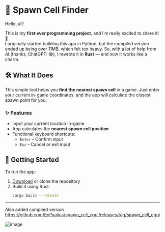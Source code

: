 # 🧭 Spawn Cell Finder

Hello, all!

This is my **first ever programming project**, and I’m really excited to share it! 🚀  
I originally started building this app in Python, but the compiled version ended up being over 11MB, which felt too heavy. So, with a lot of help from AI (thanks, ChatGPT! 😄), I rewrote it in **Rust** — and now it works like a charm.

## 🛠 What It Does

This simple tool helps you **find the nearest spawn cell** in a game. Just enter your current in-game coordinates, and the app will calculate the closest spawn point for you.

### ✨ Features

- Input your current location in-game
- App calculates the **nearest spawn cell position**
- Functional keyboard shortcuts:
  - `Enter` – Confirm input
  - `Esc` – Cancel or exit input

## 🚀 Getting Started

To run the app:

1. [Download](#) or clone the repository
2. Build it using Rust:
   ```bash
   cargo build --release
________________________________________
Also added compiled version https://github.com/EnPaulius/spawn_cell_egui/releases/tag/spawn_cell_egui


![image](https://github.com/user-attachments/assets/18673e23-13a7-42bc-ac18-67881b746049)
